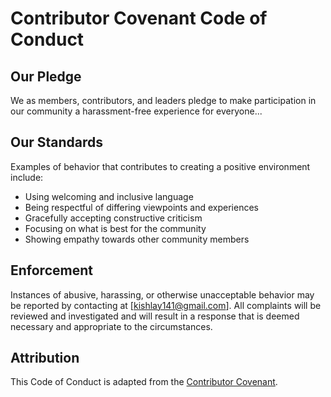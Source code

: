 # Contributor Covenant Code of Conduct

## Our Pledge

We as members, contributors, and leaders pledge to make participation in our community a harassment-free experience for everyone...

## Our Standards

Examples of behavior that contributes to creating a positive environment include:

- Using welcoming and inclusive language
- Being respectful of differing viewpoints and experiences
- Gracefully accepting constructive criticism
- Focusing on what is best for the community
- Showing empathy towards other community members

## Enforcement

Instances of abusive, harassing, or otherwise unacceptable behavior may be reported by contacting at [kishlay141@gmail.com]. All complaints will be reviewed and investigated and will result in a response that is deemed necessary and appropriate to the circumstances.

## Attribution

This Code of Conduct is adapted from the [Contributor Covenant](https://www.contributor-covenant.org/version/2/0/code_of_conduct/).
